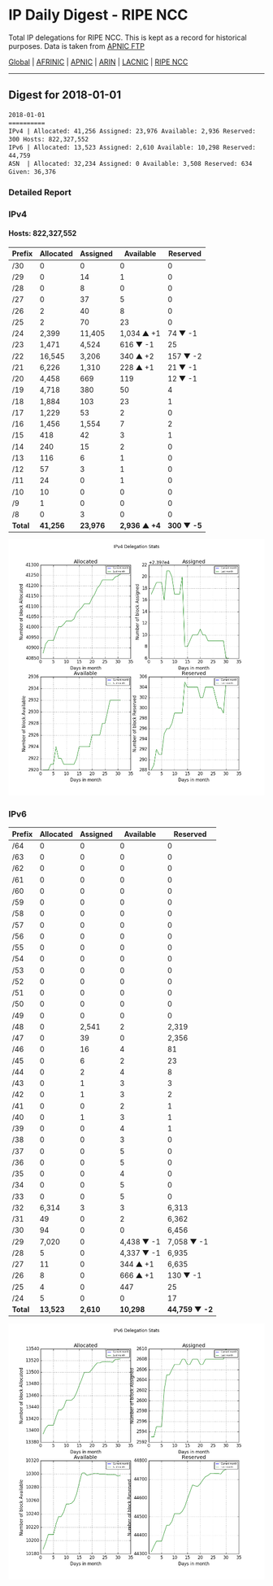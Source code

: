 # IP Daily Digest - RIPE NCC

Total IP delegations for RIPE NCC. This is kept as a record for historical purposes. Data is taken from [APNIC FTP](https://ftp.apnic.net/)

[Global](https://github.com/csmets/IP-Daily-Digest) | [AFRINIC](https://github.com/csmets/IP-Daily-Digest/tree/master/archives/AFRINIC) | [APNIC](https://github.com/csmets/IP-Daily-Digest/tree/master/archives/APNIC) | [ARIN](https://github.com/csmets/IP-Daily-Digest/tree/master/archives/ARIN) | [LACNIC](https://github.com/csmets/IP-Daily-Digest/tree/master/archives/LACNIC) | [RIPE NCC](https://github.com/csmets/IP-Daily-Digest/tree/master/archives/RIPE_NCC)

---

## Digest for 2018-01-01
```
2018-01-01
==========
IPv4 | Allocated: 41,256 Assigned: 23,976 Available: 2,936 Reserved: 300 Hosts: 822,327,552
IPv6 | Allocated: 13,523 Assigned: 2,610 Available: 10,298 Reserved: 44,759
ASN  | Allocated: 32,234 Assigned: 0 Available: 3,508 Reserved: 634 Given: 36,376
```

### Detailed Report

### IPv4

#### Hosts: **822,327,552**

| Prefix | Allocated | Assigned | Available | Reserved |
| ----- | ----- | ----- | ----- | ----- |
| /30 | 0 | 0 | 0 | 0 |
| /29 | 0 | 14 | 1 | 0 |
| /28 | 0 | 8 | 0 | 0 |
| /27 | 0 | 37 | 5 | 0 |
| /26 | 2 | 40 | 8 | 0 |
| /25 | 2 | 70 | 23 | 0 |
| /24 | 2,399 | 11,405 | 1,034 ▲ +1 | 74 ▼ -1 |
| /23 | 1,471 | 4,524 | 616 ▼ -1 | 25 |
| /22 | 16,545 | 3,206 | 340 ▲ +2 | 157 ▼ -2 |
| /21 | 6,226 | 1,310 | 228 ▲ +1 | 21 ▼ -1 |
| /20 | 4,458 | 669 | 119 | 12 ▼ -1 |
| /19 | 4,718 | 380 | 50 | 4 |
| /18 | 1,884 | 103 | 23 | 1 |
| /17 | 1,229 | 53 | 2 | 0 |
| /16 | 1,456 | 1,554 | 7 | 2 |
| /15 | 418 | 42 | 3 | 1 |
| /14 | 240 | 15 | 2 | 0 |
| /13 | 116 | 6 | 1 | 0 |
| /12 | 57 | 3 | 1 | 0 |
| /11 | 24 | 0 | 1 | 0 |
| /10 | 10 | 0 | 0 | 0 |
| /9 | 1 | 0 | 0 | 0 |
| /8 | 0 | 3 | 0 | 0 |
| **Total** | **41,256** | **23,976** | **2,936 ▲ +4** | **300 ▼ -5** |

![ipv4-stats](ipv4-figure.png)

### IPv6

| Prefix | Allocated | Assigned | Available | Reserved |
| ----- | ----- | ----- | ----- | ----- |
| /64 | 0 | 0 | 0 | 0 |
| /63 | 0 | 0 | 0 | 0 |
| /62 | 0 | 0 | 0 | 0 |
| /61 | 0 | 0 | 0 | 0 |
| /60 | 0 | 0 | 0 | 0 |
| /59 | 0 | 0 | 0 | 0 |
| /58 | 0 | 0 | 0 | 0 |
| /57 | 0 | 0 | 0 | 0 |
| /56 | 0 | 0 | 0 | 0 |
| /55 | 0 | 0 | 0 | 0 |
| /54 | 0 | 0 | 0 | 0 |
| /53 | 0 | 0 | 0 | 0 |
| /52 | 0 | 0 | 0 | 0 |
| /51 | 0 | 0 | 0 | 0 |
| /50 | 0 | 0 | 0 | 0 |
| /49 | 0 | 0 | 0 | 0 |
| /48 | 0 | 2,541 | 2 | 2,319 |
| /47 | 0 | 39 | 0 | 2,356 |
| /46 | 0 | 16 | 4 | 81 |
| /45 | 0 | 6 | 2 | 23 |
| /44 | 0 | 2 | 4 | 8 |
| /43 | 0 | 1 | 3 | 3 |
| /42 | 0 | 1 | 3 | 2 |
| /41 | 0 | 0 | 2 | 1 |
| /40 | 0 | 1 | 3 | 1 |
| /39 | 0 | 0 | 4 | 1 |
| /38 | 0 | 0 | 3 | 0 |
| /37 | 0 | 0 | 5 | 0 |
| /36 | 0 | 0 | 5 | 0 |
| /35 | 0 | 0 | 4 | 0 |
| /34 | 0 | 0 | 5 | 0 |
| /33 | 0 | 0 | 5 | 0 |
| /32 | 6,314 | 3 | 3 | 6,313 |
| /31 | 49 | 0 | 2 | 6,362 |
| /30 | 94 | 0 | 0 | 6,456 |
| /29 | 7,020 | 0 | 4,438 ▼ -1 | 7,058 ▼ -1 |
| /28 | 5 | 0 | 4,337 ▼ -1 | 6,935 |
| /27 | 11 | 0 | 344 ▲ +1 | 6,635 |
| /26 | 8 | 0 | 666 ▲ +1 | 130 ▼ -1 |
| /25 | 4 | 0 | 447 | 25 |
| /24 | 5 | 0 | 0 | 17 |
| **Total** | **13,523** | **2,610** | **10,298** | **44,759 ▼ -2** |

![ipv6-stats](ipv6-figure.png)